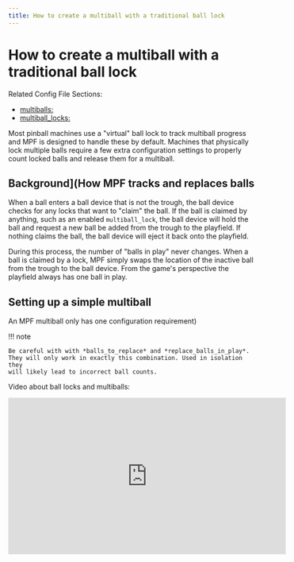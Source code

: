 ```yaml
---
title: How to create a multiball with a traditional ball lock
---
```


# How to create a multiball with a traditional ball lock


Related Config File Sections:

* [multiballs:](../../config/multiballs.md)
* [multiball_locks:](../../config/multiball_locks.md)

Most pinball machines use a "virtual" ball lock to track multiball
progress and MPF is designed to handle these by default. Machines that
physically lock multiple balls require a few extra configuration
settings to properly count locked balls and release them for a
multiball.

## Background](How MPF tracks and replaces balls

When a ball enters a ball device that is not the trough, the ball device
checks for any locks that want to "claim" the ball. If the ball is
claimed by anything, such as an enabled `multiball_lock`, the ball
device will hold the ball and request a new ball be added from the
trough to the playfield. If nothing claims the ball, the ball device
will eject it back onto the playfield.

During this process, the number of "balls in play" never changes. When
a ball is claimed by a lock, MPF simply swaps the location of the
inactive ball from the trough to the ball device. From the game's
perspective the playfield always has one ball in play.

## Setting up a simple multiball

An MPF multiball only has one configuration requirement)

!!! note

    Be careful with with *balls_to_replace* and *replace_balls_in_play*.
    They will only work in exactly this combination. Used in isolation they
    will likely lead to incorrect ball counts.

Video about ball locks and multiballs:

<div class="video-wrapper">
<iframe width="560" height="315" src="https://www.youtube.com/embed/2mFkgIlksC4" title="YouTube video player" frameborder="0" allow="accelerometer; autoplay; clipboard-write; encrypted-media; gyroscope; picture-in-picture" allowfullscreen></iframe>
</div>
